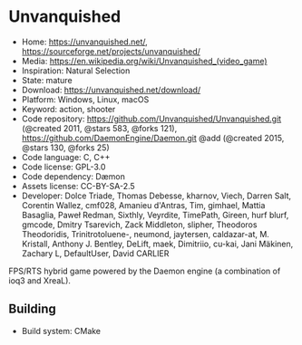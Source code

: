# Unvanquished

- Home: https://unvanquished.net/, https://sourceforge.net/projects/unvanquished/
- Media: https://en.wikipedia.org/wiki/Unvanquished_(video_game)
- Inspiration: Natural Selection
- State: mature
- Download: https://unvanquished.net/download/
- Platform: Windows, Linux, macOS
- Keyword: action, shooter
- Code repository: https://github.com/Unvanquished/Unvanquished.git (@created 2011, @stars 583, @forks 121), https://github.com/DaemonEngine/Daemon.git @add (@created 2015, @stars 130, @forks 25)
- Code language: C, C++
- Code license: GPL-3.0
- Code dependency: Dæmon
- Assets license: CC-BY-SA-2.5
- Developer: Dolce Triade, Thomas Debesse, kharnov, Viech, Darren Salt, Corentin Wallez, cmf028, Amanieu d'Antras, Tim, gimhael, Mattia Basaglia, Paweł Redman, Sixthly, Veyrdite, TimePath, Gireen, hurf blurf, gmcode, Dmitry Tsarevich, Zack Middleton, slipher, Theodoros Theodoridis, Trinitrotoluene-, neumond, jaytersen, caldazar-at, M. Kristall, Anthony J. Bentley, DeLift, maek, Dimitriio, cu-kai, Jani Mäkinen, Zachary L, DefaultUser, David CARLIER

FPS/RTS hybrid game powered by the Daemon engine (a combination of ioq3 and XreaL).

## Building

- Build system: CMake
